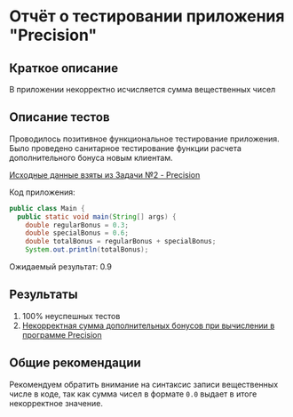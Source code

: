 # Отчёт о тестировании приложения "Precision"

## Краткое описание

В приложении некорректно исчисляется сумма вещественных чисел

## Описание тестов

 Проводилось позитивное функциональное тестирование приложения. Было проведено санитарное тестирование функции расчета  дополнительного бонуса новым клиентам.

 [Исходные данные взяты из Задачи №2 - Precision](https://github.com/netology-code/javaqa-homeworks/tree/master/programming)

Код приложения:

```java
public class Main {
  public static void main(String[] args) {
    double regularBonus = 0.3;
    double specialBonus = 0.6;
    double totalBonus = regularBonus + specialBonus;
    System.out.println(totalBonus);
````
Ожидаемый результат: 0.9 

## Результаты

1. 100% неуспешных тестов
2. [Некорректная сумма дополнительных бонусов при вычислении в программе Precision](https://github.com/elenkalee/Precision/issues/1)

## Общие рекомендации

Рекомендуем обратить внимание на синтаксис записи вещественных числе в коде, так как сумма чисел в формате `0.0` выдает в итоге некорректное значение.

